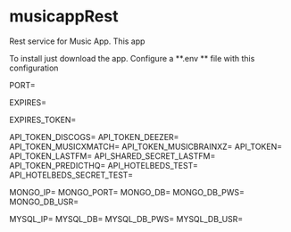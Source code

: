 # musicappRest
Rest service for Music App.
This app

To install just download the app.
Configure a  **.env **  file with this configuration

PORT=

EXPIRES=

EXPIRES_TOKEN=


API_TOKEN_DISCOGS=
API_TOKEN_DEEZER=
API_TOKEN_MUSICXMATCH=
API_TOKEN_MUSICBRAINXZ=
API_TOKEN=
API_TOKEN_LASTFM=
API_SHARED_SECRET_LASTFM=
API_TOKEN_PREDICTHQ=
API_HOTELBEDS_TEST=
API_HOTELBEDS_SECRET_TEST=

MONGO_IP=
MONGO_PORT=
MONGO_DB=
MONGO_DB_PWS=
MONGO_DB_USR=

MYSQL_IP=
MYSQL_DB=
MYSQL_DB_PWS=
MYSQL_DB_USR=
